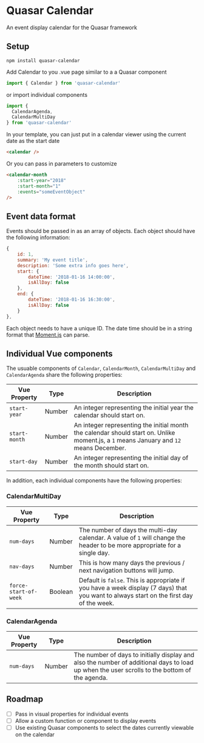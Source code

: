 # Quasar Calendar
An event display calendar for the Quasar framework

## Setup

```shell
npm install quasar-calendar
```

Add Calendar to you .vue page similar to a a Quasar component

```js
import { Calendar } from 'quasar-calendar'
```

or import individual components

```js
import {
  CalendarAgenda,
  CalendarMultiDay
} from 'quasar-calendar'
```

In your template, you can just put in a calendar viewer using the current date as the start date

```html
<calendar />
```

Or you can pass in parameters to customize

```html
<calendar-month
	:start-year="2018"
	:start-month="1"
	:events="someEventObject"
/>
```

## Event data format

Events should be passed in as an array of objects. Each object should have the following information:

```js
{
	id: 1,
	summary: 'My event title',
	description: 'Some extra info goes here',
	start: {
		dateTime: '2018-01-16 14:00:00',
		isAllDay: false
	},
	end: {
		dateTime: '2018-01-16 16:30:00',
		isAllDay: false
	}
},
```

Each object needs to have a unique ID. The date time should be in a string format that [Moment.js](https://momentjs.com/docs/#/parsing/) can parse. 

## Individual Vue components

The usuable components of `Calendar`, `CalendarMonth`, `CalendarMultiDay` and `CalendarAgenda` share the following properties:

| Vue Property | Type | Description |
| --- | --- | --- |
| `start-year` | Number | An integer representing the initial year the calendar should start on. |
| `start-month` | Number | An integer representing the initial month the calendar should start on. Unlike moment.js, a `1` means January and `12` means December. |
| `start-day` | Number | An integer representing the initial day of the month should start on. |


In addition, each individual components have the following properties:

### CalendarMultiDay

| Vue Property | Type | Description |
| --- | --- | --- |
| `num-days` | Number | The number of days the multi-day calendar. A value of `1` will change the header to be more appropriate for a single day. |
| `nav-days` | Number | This is how many days the previous / next navigation buttons will jump. |
| `force-start-of-week` | Boolean | Default is `false`. This is appropriate if you have a week display (7 days) that you want to always start on the first day of the week. |

### CalendarAgenda

| Vue Property | Type | Description |
| --- | --- | --- |
| `num-days` | Number | The number of days to initially display and also the number of additional days to load up when the user scrolls to the bottom of the agenda. |

## Roadmap

- [ ] Pass in visual properties for individual events
- [ ] Allow a custom function or component to display events
- [ ] Use existing Quasar components to select the dates currently viewable on the calendar
